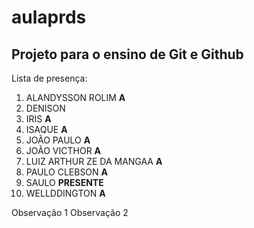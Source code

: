 # aulaprds

## Projeto para o ensino de Git e Github

Lista de presença:
1. ALANDYSSON ROLIM **A**
2. DENISON
3. IRIS **A**
4. ISAQUE **A**
5. JOÃO PAULO **A**
6. JOÃO VICTHOR **A**
7. LUIZ ARTHUR ZE DA MANGAA **A**
8. PAULO CLEBSON **A**
9. SAULO **PRESENTE**
10. WELLDDINGTON **A**

Observação 1
Observação 2
